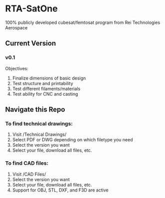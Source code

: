 # RTA-SatOne
100% publicly developed cubesat/femtosat program from Rei Technologies Aerospace

## Current Version
### v0.1
Objectives:
1. Finalize dimensions of basic design
2. Test structure and printability
3. Test different filaments/materials
4. Test ability for CNC and casting

## Navigate this Repo
### To find technical drawings:
1. Visit /Technical Drawings/
2. Select PDF or DWG depending on which filetype you need
3. Select the version you want
4. Select your file, download all files, etc.

### To find CAD files:
1. Visit /CAD Files/
2. Select the version you want
3. Select your file, download all files, etc.
4. Support for OBJ, STL, DXF, and F3D are active
